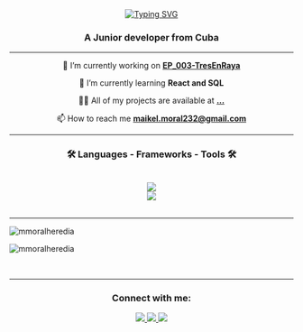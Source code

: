 
<div align="center">
  <a href="https://git.io/typing-svg"><img src="https://readme-typing-svg.demolab.com?font=Fira+Code&weight=600&size=26&duration=4200&pause=1200&center=true&vCenter=true&width=600&height=80&lines=Hi+%F0%9F%91%8B%2C+I'm+Maikel+Moral;self-taught+%F0%9F%93%96%E2%9C%8D%F0%9F%8F%BCin+programming++%F0%9F%92%BB;and+a+passionate+developer+%F0%9F%93%B1+%F0%9F%92%BB;with+big+dreams+%F0%9F%95%B6%F0%9F%A6%BE" alt="Typing SVG" /></a>
</div>

<h3 align="center">A Junior developer from Cuba</h3>

<hr/>

<div align="center">

  🔭 I’m currently working on [**EP_003-TresEnRaya**](https://github.com/mmoralheredia/EP_003-TresEnRaya)
  
  🌱 I’m currently learning **React and SQL**

  👨‍💻 All of my projects are available at [**...**](...)

  📫 How to reach me **maikel.moral232@gmail.com**

</div>

<hr/>

<h3 align="center">🛠 Languages - Frameworks - Tools 🛠</h3> <br>
<div align="center">
    <img src="https://skillicons.dev/icons?i=html,css,javascript" />
    <br>
    <img src="https://skillicons.dev/icons?i=git,vite,vscode" />
</div><br>

<hr/>


<p>&nbsp;<img align="left" src="https://github-readme-stats.vercel.app/api?username=mmoralheredia&show_icons=true&locale=en&theme=dark" alt="mmoralheredia" /></p>

<p><img align="center" src="https://github-readme-stats.vercel.app/api/top-langs?username=mmoralheredia&show_icons=true&locale=en&layout=compact&theme=dark" alt="mmoralheredia" /></p>
<br>

<hr/>

<h3 align="center">Connect with me:</h3>
<div align="center">
<a href="https://linkedin.com/in/https://www.linkedin.com/in/mmoralheredia/" target="blank">
  <img src="https://skillicons.dev/icons?i=linkedin" />
</a>
<a href="https://www.instagram.com/maikelmoralmusico/" target="blank">
  <img src="https://skillicons.dev/icons?i=instagram" />
</a>
<a href="https://github.com/mmoralheredia" target="blank">
  <img src="https://skillicons.dev/icons?i=github" />
</a>
</div>

<!---
mmoralheredia/mmoralheredia is a ✨ special ✨ repository because its `README.md` (this file) appears on your GitHub profile.
You can click the Preview link to take a look at your changes.
--->
